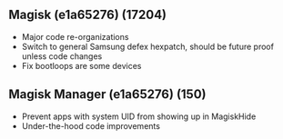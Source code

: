 ## Magisk (e1a65276) (17204)
- Major code re-organizations
- Switch to general Samsung defex hexpatch, should be future proof unless code changes
- Fix bootloops are some devices

## Magisk Manager (e1a65276) (150)
- Prevent apps with system UID from showing up in MagiskHide
- Under-the-hood code improvements
